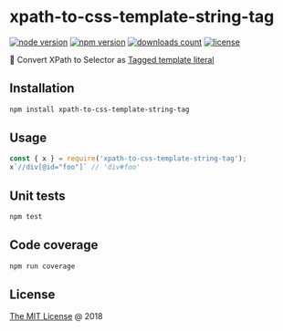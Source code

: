 # xpath-to-css-template-string-tag

[![node version](https://img.shields.io/node/v/xpath-to-css-template-string-tag.svg)](https://www.npmjs.com/package/xpath-to-css-template-string-tag)
[![npm version](https://badge.fury.io/js/xpath-to-css-template-string-tag.svg)](https://badge.fury.io/js/xpath-to-css-template-string-tag)
[![downloads count](https://img.shields.io/npm/dt/xpath-to-css-template-string-tag.svg)](https://www.npmjs.com/package/xpath-to-css-template-string-tag)
[![license](https://img.shields.io/npm/l/xpath-to-css-template-string-tag.svg)](https://piecioshka.mit-license.org)

🔨 Convert XPath to Selector as [Tagged template literal](https://exploringjs.com/es6/ch_template-literals.html#_tagged-template-literals)

## Installation

```bash
npm install xpath-to-css-template-string-tag
```

## Usage

```js
const { x } = require('xpath-to-css-template-string-tag');
x`//div[@id="foo"]` // 'div#foo'
```

## Unit tests

```bash
npm test
```

## Code coverage

```bash
npm run coverage
```

## License

[The MIT License](https://piecioshka.mit-license.org) @ 2018
